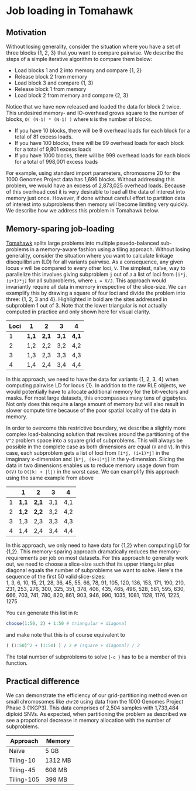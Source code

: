 # Job loading in Tomahawk

## Motivation
Without losing generality, consider the situation where you have a set of three blocks {1, 2, 3} that you want to compare pairwise. We describe the steps of a simple iterative algorithm to compare them below:
* Load blocks 1 and 2 into memory and compare {1, 2}
* Release block 2 from memory
* Load block 3 and compare {1, 3}
* Release block 1 from memory
* Load block 2 from memory and compare {2, 3}

Notice that we have now released and loaded the data for block 2 twice. This undesired memory- and IO-overhead grows square to the number of blocks, `O( (N-1) * (N-1) )` where `N` is the number of blocks. 
* If you have 10 blocks, there will be 9 overhead loads for each block for a total of 81 excess loads.
* If you have 100 blocks, there will be 99 overhead loads for each block for a total of 9,801 excess loads
* If you have 1000 blocks, there will be 999 overhead loads for each block for a total of 998,001 excess loads

For example, using standard import parameters, chromosome 20 for the 1000 Genomes Project data has 1,696 blocks. Without addressing this problem, we would have an excess of 2,873,025 overhead loads. Because of this overhead cost it is very desirable to load all the data of interest into memory just once. However, if done without careful effort to partition data of interest into subproblems then memory will become limiting very quickly. We describe how we address this problem in Tomahawk below.

## Memory-sparing job-loading
[Tomahawk](https://github.com/mklarqvist/tomahawk) splits large problems into multiple psuedo-balanced sub-problems in a memory-aware fashion using a tiling approach. 
Without losing generality, consider the situation where you want to calculate linkage disequilibrium (LD) for all variants pairwise. As a consequence, any given locus `v`
will be compared to every other loci, `V`. The simplest, naïve, way to parallelize this involves giving subproblem `j` out of `J` a list 
of loci from `[i*j, (i+1)*j]` for all subproblems, where `i = V/J`. This approach would invariantly require all data in memory irrespective of the slice-size. We can examplify this by drawing a square of four loci and divide the problem into three: {1, 2, 3 and 4}. Highlighted in bold are the sites addressed in subproblem 1 out of 3. Note that the lower triangular is not actually computed in practice and only shown here for visual clarity.

| Loci   | 1   | 2   | 3   | 4   |
|---|-----|-----|-----|-----|
| 1 | **1,1** | **2,1** | **3,1** | **4,1** |
| 2 | 1,2 | 2,2 | 3,2 | 4,2 |
| 3 | 1,3 | 2,3 | 3,3 | 4,3 |
| 4 | 1,4 | 2,4 | 3,4 | 4,4 |

In this approach, we need to have the data for variants {1, 2, 3, 4} when computing pairwise LD for locus {1}. In addition to the raw RLE objects, we would potentially have to allocate additional memory for the bit-vectors and masks. For most large datasets, this encompasses many tens of gigabytes. Not only does this require a large amount of memory but will also result in slower compute time because of the poor spatial locality of the data in memory.  

In order to overcome this restrictive boundary, we describe a slightly more complex load-balancing solution that revolves around the partitioning of the `V^2` problem space into a square grid of subproblems. This will always be possible in the complete case as both dimensions are equal (`V` and `V`). In this case, each subproblem gets a list of loci from `[i*j, (i+1)*j]` in the imaginary x-dimension and `[k*j, (k+1)*j]` in the y-dimension. Slicing the data in two dimensions enables us to reduce memory usage down from `O(V)` to `O(|k| + |l|)` in the worst case. We can examplify this approach using the same example from above

|   | 1   | 2   | 3   | 4   |
|---|-----|-----|-----|-----|
| 1 | **1,1** | **2,1** | 3,1 | 4,1 |
| 2 | **1,2** | **2,2** | 3,2 | 4,2 |
| 3 | 1,3 | 2,3 | 3,3 | 4,3 |
| 4 | 1,4 | 2,4 | 3,4 | 4,4 |

In this approach, we only need to have data for {1,2} when computing LD for {1,2}. This memory-sparing approach dramatically reduces the memory-requirements per job on most datasets. For this approach to generally work out, we need to choose a slice-size such that its upper triangular plus diagonal equals the number of subproblems we want to solve. Here's the sequence of the first 50 valid slice-sizes:  
1, 3, 6, 10, 15, 21, 28, 36, 45, 55, 66, 78, 91, 105, 120, 136, 153, 171, 190, 210, 231, 253, 276, 300, 325, 351, 378, 406, 435, 465, 496, 528, 561, 595, 630, 666, 703, 741, 780, 820, 861, 903, 946, 990, 1035, 1081, 1128, 1176, 1225, 1275  

You can generate this list in `R`:
```R
choose(1:50, 2) + 1:50 # triangular + diagonal
```
and make note that this is of course equivalent to
```R
( (1:50)^2 + (1:50) ) / 2 # (square + diagonal) / 2
```

The total number of subproblems to solve (`-c `) has to be a member of this function.

## Practical difference
We can demonstrate the efficiency of our grid-partitioning method even on small chromosomes like `chr20` using data from the 1000 Genomes Project Phase 3 (1KGP3). This data comprises of 2,504 samples with 1,733,484 diploid SNVs. As expected, when partitioning the problem as described we see a propotional decrease in memory allocation with the number of subproblems.

| Approach   | Memory  |
|------------|---------|
| Naïve      | 5 GB    |
| Tiling-10  | 1312 MB |
| Tiling-45  | 608 MB  |
| Tiling-105 | 398 MB  |

